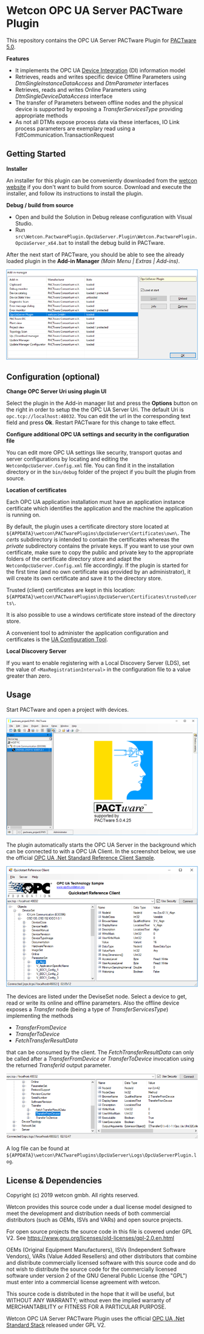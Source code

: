 # Wetcon OPC UA Server PACTware Plugin

This repository contains the OPC UA Server PACTware Plugin for [PACTware 5.0](https://pactware.com/). 

**Features**
* It implements the OPC UA [Device Integration](https://opcfoundation.org/developer-tools/specifications-unified-architecture/part-100-device-information-model/) (DI) information model
* Retrieves, reads and writes specific device Offline Parameters using *DtmSingleInstanceDataAccess* and *DtmParameter* interfaces
* Retrieves, reads and writes Online Parameters using *DtmSingleDeviceDataAccess* interface
* The transfer of Parameters between offline nodes and the physical device is supported by exposing a *TransferServicesType* providing appropriate methods
* As not all DTMs expose process data via these interfaces, IO Link process parameters are exemplary read using a FdtCommunication.TransactionRequest

## Getting Started

**Installer**

An installer for this plugin can be conveniently downloaded from the [wetcon website](https://www.wetcon.net/fdi-fdt-pactware-opc-ua/) if you don't want to build from source. Download and execute the installer, and follow its instructions to install the plugin.

**Debug / build from source**

* Open and build the Solution in Debug release configuration with Visual Studio.
* Run `src\Wetcon.PactwarePlugin.OpcUaServer.Plugin\Wetcon.PactwarePlugin.OpcUaServer_x64.bat` to install the debug build in PACTware.

After the next start of PACTware, you should be able to see the already loaded plugin in the  **Add-in Manager** *(Main Menu | Extras | Add-ins)*.

![Addin Manager Screenshot](doc/addinmanager.png "Addin Manager Screenshot")

## Configuration (optional)

**Change OPC Server Uri using plugin UI**

Select the plugin in the Add-in manager list and press the **Options** button on the right in order to setup the the OPC UA Server Uri. The default Uri is `opc.tcp://localhost:48032`. You can edit the url in the corresponding text field and press **Ok**. Restart PACTware for this change to take effect.

**Configure additional OPC UA settings and security in the configuration file**

You can edit more OPC UA settings like security, transport quotas and server configurations by locating and editing the `WetconOpcUaServer.Config.xml` file. You can find it in the installation directory or in the `bin/debug` folder of the project if you built the plugin from source. 

**Location of certificates**

Each OPC UA application installation must have an application instance certificate which identifies the application and the machine the application is running on.

By default, the plugin uses a certificate directory store located at `${APPDATA}\wetcon\PACTwarePlugins\OpcUaServer\Certificates\own\`. The _certs_ subdirectory is intended to contain the certificates whereas the _private_ subdirectory contains the private keys. If you want to use your own certificate, make sure to copy the public and private key to the appropriate folders of the certificate directory store and adapt the `WetconOpcUaServer.Config.xml` file accordingly. If the plugin is started for the first time (and no own certificate was provided by an administrator), it will create its own certificate and save it to the directory store.

Trusted (client) certificates are kept in this location: `${APPDATA}\wetcon\PACTwarePlugins\OpcUaServer\Certificates\trusted\certs\`.

It is also possible to use a windows certificate store instead of the directory store.

A convenient tool to administer the application configuration and certificates is the [UA Configuration Tool](http://opcfoundation.github.io/UA-.NETStandard/help/ua_configuration_tool.htm).

**Local Discovery Server**

If you want to enable registering with a Local Discovery Server (LDS), set the value of `<MaxRegistrationInterval>` in the configuration file to a value greater than zero.

## Usage

Start PACTware and open a project with devices.

![PACTware](doc/pactwaredevice.png "PACTware")

The plugin automatically starts the OPC UA Server in the background which can be connected to with a OPC UA Client. In the screenshot below, we use the official [OPC UA .Net Standard Reference Client Sample](https://github.com/OPCFoundation/UA-.NETStandard).

![OPC UA Client](doc/opcclient.png "OPC UA Client")

The devices are listed under the DeviseSet node. Select a device to get, read or write its online and offline parameters. Also the offline device exposes a *Transfer* node (being a type of *TransferServicesType*) implementing the methods

* _TransferFromDevice_
* _TransferToDevice_
* _FetchTransferResultData_

that can be consumed by the client. The _FetchTransferResultData_ can only be called after a _TransferFromDevice_ or _TransferToDevice_ invocation using the returned _TransferId_ output parameter.

![Offline Device Transfer Node](doc/transfernode.png "Offline Device Transfer Node")

A log file can be found at `${APPDATA}\wetcon\PACTwarePlugins\OpcUaServer\Logs\OpcUaServerPlugin.log`.

## License & Dependencies

Copyright (c) 2019 wetcon gmbh. All rights reserved.

Wetcon provides this source code under a dual license model designed to meet the development and distribution needs of both commercial distributors (such as OEMs, ISVs and VARs) and open source projects.

For open source projects the source code in this file is covered under GPL V2. See https://www.gnu.org/licenses/old-licenses/gpl-2.0.en.html

OEMs (Original Equipment Manufacturers), ISVs (Independent Software Vendors), VARs (Value Added Resellers) and other distributors that combine and distribute commercially licensed software with this source code and do not wish to distribute the source code for the commercially licensed software under version 2 of the GNU General Public License (the "GPL") must enter into a commercial license agreement with wetcon.

This source code is distributed in the hope that it will be useful, but WITHOUT ANY WARRANTY; without even the implied warranty of MERCHANTABILITY or FITNESS FOR A PARTICULAR PURPOSE.

Wetcon OPC UA Server PACTware Plugin uses the official [OPC UA .Net Standard Stack](https://github.com/OPCFoundation/UA-.NETStandard) released under GPL V2.



